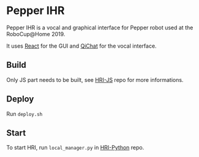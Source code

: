 # Pepper IHR

Pepper IHR is a vocal and graphical interface for Pepper robot used at the RoboCup@Home 2019.

It uses [React](https://reactjs.org/) for the GUI and [QiChat](http://doc.aldebaran.com/2-5/naoqi/interaction/dialog/aldialog_syntax_overview.html) for the vocal interface. 

## Build
Only JS part needs to be built, see [HRI-JS](https://gitlab.com/Elyspio/robocup_pepper-hri_js) repo for more informations.

## Deploy 
Run `deploy.sh` <IP of Pepper> 

## Start

To start HRI, run `local_manager.py` in [HRI-Python](https://gitlab.com/Elyspio/robocup_pepper-hri_python) repo.

